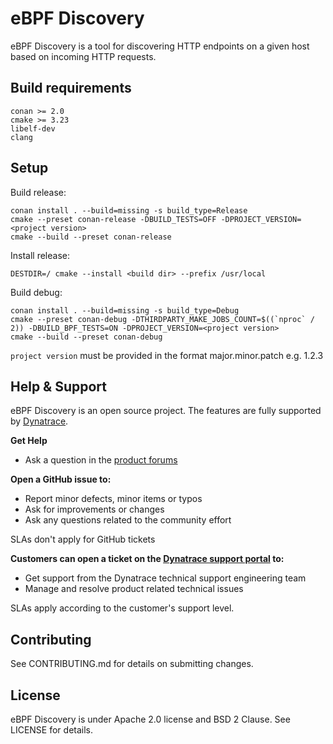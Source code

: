 # eBPF Discovery

eBPF Discovery is a tool for discovering HTTP endpoints on a given host based on incoming HTTP requests.

## Build requirements

```
conan >= 2.0
cmake >= 3.23
libelf-dev
clang
```

## Setup

Build release:

```
conan install . --build=missing -s build_type=Release
cmake --preset conan-release -DBUILD_TESTS=OFF -DPROJECT_VERSION=<project version>
cmake --build --preset conan-release
```

Install release:

```
DESTDIR=/ cmake --install <build dir> --prefix /usr/local
```

Build debug:

```
conan install . --build=missing -s build_type=Debug
cmake --preset conan-debug -DTHIRDPARTY_MAKE_JOBS_COUNT=$((`nproc` / 2)) -DBUILD_BPF_TESTS=ON -DPROJECT_VERSION=<project version>
cmake --build --preset conan-debug
```

`project version` must be provided in the format major.minor.patch e.g. 1.2.3

## Help & Support

eBPF Discovery is an open source project. The features are fully supported by [Dynatrace](https://www.dynatrace.com).

**Get Help**

* Ask a question in the [product forums](https://community.dynatrace.com/t5/Using-Dynatrace/ct-p/UsingDynatrace)

**Open a GitHub issue to:**

* Report minor defects, minor items or typos
* Ask for improvements or changes
* Ask any questions related to the community effort

SLAs don't apply for GitHub tickets

**Customers can open a ticket on the [Dynatrace support portal](https://support.dynatrace.com/supportportal/) to:**

* Get support from the Dynatrace technical support engineering team
* Manage and resolve product related technical issues

SLAs apply according to the customer's support level.

## Contributing

See CONTRIBUTING.md for details on submitting changes.

## License

eBPF Discovery is under Apache 2.0 license and BSD 2 Clause. See LICENSE for details.
